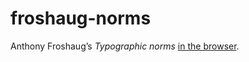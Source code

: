 # froshaug-norms
Anthony Froshaug’s _Typographic norms_ [in the browser](http://i-s-o-g-r-a-m.github.io/froshaug-norms/).
